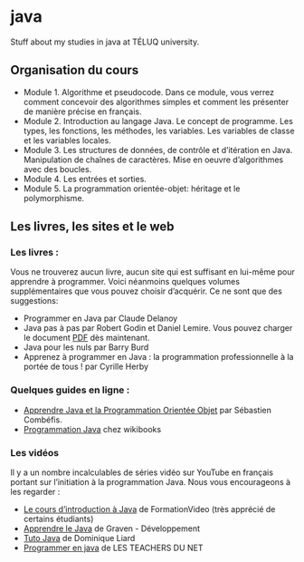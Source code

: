 # java
Stuff about my studies in java at TÉLUQ university.


## Organisation du cours

- Module 1. Algorithme et pseudocode. Dans ce module, vous verrez comment concevoir des algorithmes simples et comment les présenter de manière précise en français.
- Module 2. Introduction au langage Java. Le concept de programme. Les types, les fonctions, les méthodes, les variables. Les variables de classe et les variables locales.
- Module 3. Les structures de données, de contrôle et d’itération en Java. Manipulation de chaînes de caractères. Mise en oeuvre d’algorithmes avec des boucles.
- Module 4. Les entrées et sorties.
- Module 5. La programmation orientée-objet: héritage et le polymorphisme.

## Les livres, les sites et le web

### Les livres :

Vous ne trouverez aucun livre, aucun site qui est suffisant en lui-même pour apprendre à programmer. Voici néanmoins quelques volumes supplémentaires que vous pouvez choisir d’acquérir. Ce ne sont que des suggestions:

- Programmer en Java par Claude Delanoy
- Java pas à pas par Robert Godin et Daniel Lemire. Vous pouvez charger le document [PDF](https://github.com/RobertGodin/JavaPasAPas/raw/master/JavaPasAPas.pdf) dès maintenant.
- Java pour les nuls par Barry Burd
- Apprenez à programmer en Java : la programmation professionnelle à la portée de tous ! par Cyrille Herby

### Quelques guides en ligne :
- [Apprendre Java et la Programmation Orientée Objet](https://www.ukonline.be/cours/java/apprendre-java) par Sébastien Combéfis.
- [Programmation Java](https://fr.wikibooks.org/wiki/Programmation_Java) chez wikibooks

### Les vidéos

Il y a un nombre incalculables de séries vidéo sur YouTube en français portant sur l’initiation à la programmation Java. Nous vous encourageons à les regarder :

- [Le cours d’introduction à Java](https://www.youtube.com/playlist?list=PLrSOXFDHBtfHkq8dd3BbSaopVgRSYtgPv) de FormationVideo (très apprécié de certains étudiants)
- [Apprendre le Java](https://www.youtube.com/playlist?list=PLMS9Cy4Enq5LKYxJmD1ZIu3C7f3vA00hM) de Graven - Développement
- [Tuto Java](https://www.youtube.com/playlist?list=PLBNheBxhHLQxfJhoz193-dRwvc2rl8AOW) de Dominique Liard
- [Programmer en java](https://www.youtube.com/playlist?list=PLlxQJeQRaKDRnvgIvfHTV6ZY8M2eurH95) de LES TEACHERS DU NET
